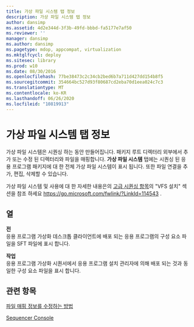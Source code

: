 ```yaml
---
title: 가상 파일 시스템 탭 정보
description: 가상 파일 시스템 탭 정보
author: dansimp
ms.assetid: 4d2e344d-3f3b-49fd-bbbd-fa5177e7af50
ms.reviewer: ''
manager: dansimp
ms.author: dansimp
ms.pagetype: mdop, appcompat, virtualization
ms.mktglfcycl: deploy
ms.sitesec: library
ms.prod: w10
ms.date: 08/30/2016
ms.openlocfilehash: 77be38473c2c34cb2bed6b7a711d427dd154b8f5
ms.sourcegitcommit: 354664bc527d93f80687cd2eba70d1eea024c7c3
ms.translationtype: MT
ms.contentlocale: ko-KR
ms.lasthandoff: 06/26/2020
ms.locfileid: "10819913"
---
```

# 가상 파일 시스템 탭 정보


가상 파일 시스템은 시퀀싱 하는 동안 만들어집니다. 패키지 루트 디렉터리 외부에서 추가 또는 수정 된 디렉터리와 파일을 매핑합니다. **가상 파일 시스템** 탭에는 시퀀싱 된 응용 프로그램 패키지에 대 한 전체 가상 파일 시스템이 표시 됩니다. 또한 파일 연결을 추가, 편집, 삭제할 수 있습니다.

가상 파일 시스템 및 사용에 대 한 자세한 내용은의 [고급 시퀀싱 항목](https://go.microsoft.com/fwlink/?LinkId=114543)의 "VFS 설치" 섹션을 참조 하세요 https://go.microsoft.com/fwlink/?LinkId=114543 .

## 열


<a href="" id="from"></a>**전**  
응용 프로그램 가상화 데스크톱 클라이언트에 배포 되는 응용 프로그램의 구성 요소 파일을 SFT 파일에 표시 합니다.

<a href="" id="to"></a>**작업**  
응용 프로그램 가상화 시퀀서에서 응용 프로그램 설치 관리자에 의해 배포 되는 것과 동일한 구성 요소 파일을 표시 합니다.

## 관련 항목


[파일 매핑 정보를 수정하는 방법](how-to-modify-file-mapping-information.md)

[Sequencer Console](sequencer-console.md)

 

 





